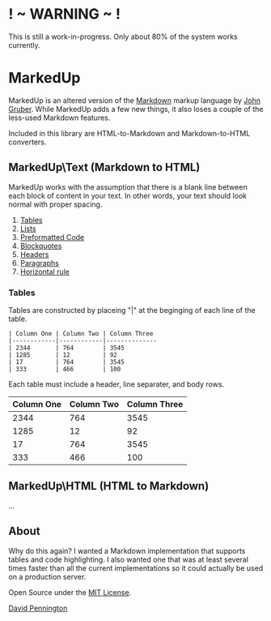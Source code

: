 # ! ~ WARNING ~ !

This is still a work-in-progress. Only about 80% of the system works currently.

# MarkedUp

MarkedUp is an altered version of the [Markdown](http://daringfireball.net/projects/markdown/)
markup language by [John Gruber](http://daringfireball.net/). While MarkedUp adds
a few new things, it also loses a couple of the less-used Markdown features.

Included in this library are HTML-to-Markdown and Markdown-to-HTML converters.

## MarkedUp\Text (Markdown to HTML)

MarkedUp works with the assumption that there is a blank line between each block
of content in your text. In other words, your text should look normal with proper
spacing.

1. [Tables](#tables)
2. [Lists](#lists)
3. [Preformatted Code](#preformatted_code)
4. [Blockquotes](#blockquotes)
5. [Headers](#headers)
6. [Paragraphs](#paragraphs)
7. [Horizontal rule](#horizontal_rule)

### Tables

Tables are constructed by placeing "|" at the beginging of each line of the table.

	| Column One | Column Two | Column Three
	|------------|------------|--------------
	| 2344       | 764        | 3545
	| 1285       | 12         | 92
	| 17         | 764        | 3545
	| 333        | 466        | 100

Each table must include a header, line separater, and body rows.

| Column One | Column Two | Column Three
|------------|------------|--------------
| 2344       | 764        | 3545
| 1285       | 12         | 92
| 17         | 764        | 3545
| 333        | 466        | 100

## MarkedUp\HTML (HTML to Markdown)

...


## About

Why do this again? I wanted a Markdown implementation that supports tables
and code highlighting. I also wanted one that was at least several times faster
than all the current implementations so it could actually be used on a production
server.

Open Source under the [MIT License](http://david.mit-license.org/).

[David Pennington](http://davidpennington.me)
